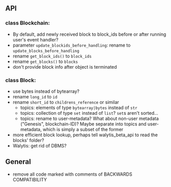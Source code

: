 ## API
### class Blockchain:
  - By default, add newly received block to block_ids before or after running user's event handler?
  - parameter `update_blockids_before_handling`: rename to `update_blocks_before_handling`
  - rename `get_block_ids()` to `block_ids`
  - rename `get_blocks()` to `blocks`
  - don't provide block info after object is terminated

### class Block:
  - use bytes instead of bytearray?
  - rename `long_id` to `id`
  - rename `short_id` to `childrens_reference` or similar
    - topics: elements of type `bytearray|bytes` instead of `str`
    - topics: collection of type `set` instead of `list`? `set`s aren't sorted...
    - topics: rename to user-metadata? What about non-user metadata ("Genesis", blockchain-ID)? Maybe separate into topics and user-metadata, which is simply a subset of the former 
- more efficient block lookup, perhaps tell walytis_beta_api to read the blocks' folder?
- Walytis: get rid of DBMS?



## General
- remove all code marked with comments of BACKWARDS COMPATIBILITY